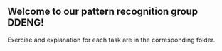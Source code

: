 ## Welcome to our pattern recognition group DDENG!

Exercise and explanation for each task are in the corresponding folder.

